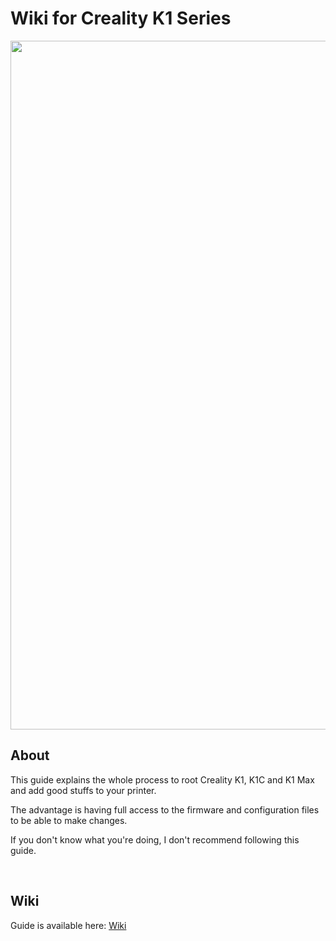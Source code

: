 # Wiki for Creality K1 Series

<img width="1102" src="https://github.com/Guilouz/Creality-K1-Series/blob/main/docs/assets/img/home/home.png">

## About

This guide explains the whole process to root Creality K1, K1C and K1 Max and add good stuffs to your printer.

The advantage is having full access to the firmware and configuration files to be able to make changes.

If you don't know what you're doing, I don't recommend following this guide.

<br />

## Wiki

Guide is  available here: [Wiki](https://guilouz.github.io/Creality-K1-Series/)

<br />
